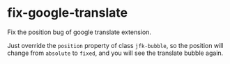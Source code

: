 # fix-google-translate
Fix the position bug of google translate extension.

Just override the `position` property of class `jfk-bubble`, so the position will change from `absolute` to `fixed`, and you will see the translate bubble again.
